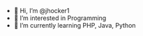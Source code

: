 - 👋 Hi, I’m @jhocker1
- 👀 I’m interested in Programming
- 🌱 I’m currently learning PHP, Java, Python


<!---
jhocker1/jhocker1 is a ✨ special ✨ repository because its `README.md` (this file) appears on your GitHub profile.
You can click the Preview link to take a look at your changes.
--->

